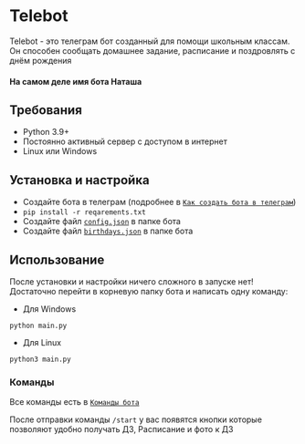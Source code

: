 # Telebot

Telebot - это телеграм бот созданный для помощи школьным классам.
Он способен сообщать домашнее задание, расписание и поздровлять с днём рождения
#### На самом деле имя бота Наташа

## Требования

 * Python 3.9+
 * Постоянно активный сервер с доступом в интернет
 * Linux или Windows

## Установка и настройка
 
 * Создайте бота в телеграм (подробнее в [`Как создать бота в телеграм`](Readme/CreateBot.md))
 * `pip install -r reqarements.txt`
 * Создайте файл [`config.json`](Readme/config.json) в папке бота
 * Создайте файл [`birthdays.json`](Readme/birthdays.json) в папке бота

## Использование

После установки и настройки ничего сложного в запуске нет! Достаточно перейти в корневую папку бота и написать одну команду:
 * Для Windows 
 ```
 python main.py
 ```

 * Для Linux 
 ```
 python3 main.py
 ```

 ### Команды

 Все команды есть в [`Команды бота`](Readme/help.md)

 После отправки команды `/start` у вас появятся кнопки которые позволяют удобно получать ДЗ, Расписание и фото к ДЗ